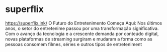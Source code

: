 # superflix
https://superflix.ink/ O Futuro do Entretenimento Começa Aqui: Nos últimos anos, o setor do entretenime passou por uma transformação significativa. Com o avanço da tecnologia e a crescente demanda por conteúdo digital, novas plataformas de streaming surgiram e mudaram a forma como as pessoas consomem filmes, séries e outros tipos de entreteniment
